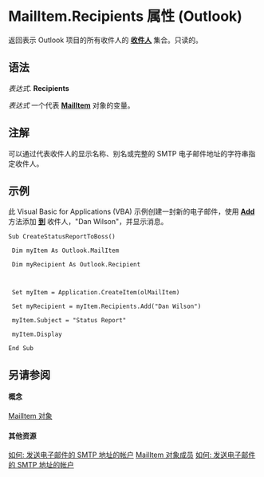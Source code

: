 
# MailItem.Recipients 属性 (Outlook)

返回表示 Outlook 项目的所有收件人的 **[收件人](774f56b7-4de8-9584-60cd-4fbf361f4c85.md)** 集合。只读的。


## 语法

 _表达式_. **Recipients**

 _表达式_ 一个代表 **[MailItem](14197346-05d2-0250-fa4c-4a6b07daf25f.md)** 对象的变量。


## 注解

可以通过代表收件人的显示名称、别名或完整的 SMTP 电子邮件地址的字符串指定收件人。


## 示例

此 Visual Basic for Applications (VBA) 示例创建一封新的电子邮件，使用 **[Add](7c285291-0f92-ca8d-1c7b-a71ace83ac84.md)** 方法添加 **[到](036dc0b7-1ac7-3884-8d3e-e2f2f1e66ff5.md)** 收件人，"Dan Wilson"，并显示消息。


```
Sub CreateStatusReportToBoss() 
 
 Dim myItem As Outlook.MailItem 
 
 Dim myRecipient As Outlook.Recipient 
 
 
 
 Set myItem = Application.CreateItem(olMailItem) 
 
 Set myRecipient = myItem.Recipients.Add("Dan Wilson") 
 
 myItem.Subject = "Status Report" 
 
 myItem.Display 
 
End Sub
```


## 另请参阅


#### 概念


[MailItem 对象](14197346-05d2-0250-fa4c-4a6b07daf25f.md)
#### 其他资源


[如何: 发送电子邮件的 SMTP 地址的帐户](http://msdn.microsoft.com/library/97406049-f63a-0c1d-9b3f-57bf48afc4be%28Office.15%29.aspx)
[MailItem 对象成员](1094d7df-ee80-a4b0-5a21-db2979506e6b.md)
[如何: 发送电子邮件的 SMTP 地址的帐户](http://msdn.microsoft.com/library/5e5f707d-8771-bd5f-945b-58537732d99a%28Office.15%29.aspx)